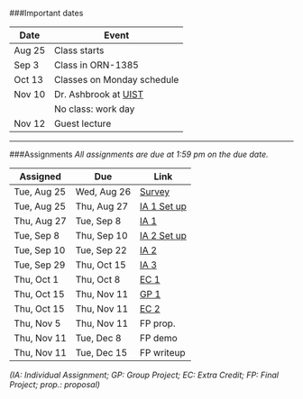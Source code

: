 ###Important dates

Date   | Event
-------|------
Aug 25 | Class starts
Sep 3  | Class in ORN-1385
Oct 13 | Classes on Monday schedule
Nov 10 | Dr. Ashbrook at [UIST](http://acm.org/uist)
       | No class: work day
Nov 12 | Guest lecture

<hr>

###Assignments
_All assignments are due at 1:59 pm on the due date._


Assigned    | Due         | Link
------------|-------------|-----------
Tue, Aug 25 | Wed, Aug 26 | [Survey](https://docs.google.com/forms/d/1TG3gzmcLktQi2kpWAWmJ77d5N1KAboQTLbTK-IGLj_4/viewform)
Tue, Aug 25 | Thu, Aug 27 | [IA 1 Set up](a1setup.html)
Thu, Aug 27 | Tue, Sep 8  | [IA 1](assignment1.html)
Tue, Sep 8  | Thu, Sep 10 | [IA 2 Set up](a2setup.html)
Tue, Sep 10 | Tue, Sep 22 | [IA 2](assignment2.html)
Tue, Sep 29 | Thu, Oct 15 | [IA 3](assignment3.html)
Thu, Oct 1  | Thu, Oct 8  | [EC 1](extracredit1.html)
Thu, Oct 15 | Thu, Nov 11 | [GP 1](group_project1.html)
Thu, Oct 15 | Thu, Nov 11 | [EC 2](group_project1.html#extracredit2)
Thu, Nov 5  | Thu, Nov 11 | FP prop.
Thu, Nov 11 | Tue, Dec 8  | FP demo
Thu, Nov 11 | Tue, Dec 15 | FP writeup

_(IA: Individual Assignment; GP: Group Project; EC: Extra Credit; FP:
Final Project; prop.: proposal)_
